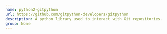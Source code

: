 ```yaml
---
name: python2-gitpython
url: https://github.com/gitpython-developers/gitpython
description: A python library used to interact with Git repositories.
group: None
---
```

